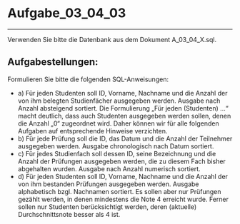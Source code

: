 # Aufgabe_03_04_03

---

Verwenden Sie bitte die Datenbank aus dem Dokument A_03_04_X.sql.

## Aufgabestellungen:

Formulieren Sie bitte die folgenden SQL-Anweisungen: 

- a) Für jeden Studenten soll ID, Vorname, Nachname und die Anzahl der von ihm belegten Studienfächer ausgegeben werden. Ausgabe nach Anzahl absteigend sortiert. Die Formulierung „Für jeden (Studenten) …“ macht deutlich, dass auch Studenten ausgegeben werden sollen, denen die Anzahl „0“ zugeordnet wird. Daher können wir für alle folgenden Aufgaben auf entsprechende Hinweise verzichten. 
- b) Für jede Prüfung soll die ID, das Datum und die Anzahl der Teilnehmer ausgegeben werden. Ausgabe chronologisch nach Datum sortiert.
- c) Für jedes Studienfach soll dessen ID, seine Bezeichnung und die Anzahl der Prüfungen ausgegeben werden, die zu diesem Fach bisher abgehalten wurden. Ausgabe nach Anzahl numerisch sortiert.
- d) Für jeden Studenten soll ID, Vorname, Nachname und die Anzahl der von ihm bestanden Prüfungen ausgegeben werden. Ausgabe alphabetisch bzgl. Nachnamen sortiert. Es sollen aber nur Prüfungen gezählt werden, in denen mindestens die Note 4 erreicht wurde. Ferner sollen nur Studenten berücksichtigt werden, deren (aktuelle) Durchschnittsnote besser als 4 ist. 
